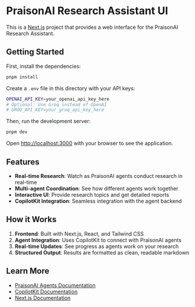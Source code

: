 # PraisonAI Research Assistant UI

This is a [Next.js](https://nextjs.org/) project that provides a web interface for the PraisonAI Research Assistant.

## Getting Started

First, install the dependencies:

```bash
pnpm install
```

Create a `.env` file in this directory with your API keys:

```bash
OPENAI_API_KEY=your_openai_api_key_here
# Optional: Use Groq instead of OpenAI
# GROQ_API_KEY=your_groq_api_key_here
```

Then, run the development server:

```bash
pnpm dev
```

Open [http://localhost:3000](http://localhost:3000) with your browser to see the application.

## Features

- **Real-time Research**: Watch as PraisonAI agents conduct research in real-time
- **Multi-agent Coordination**: See how different agents work together
- **Interactive UI**: Provide research topics and get detailed reports
- **CopilotKit Integration**: Seamless integration with the agent backend

## How it Works

1. **Frontend**: Built with Next.js, React, and Tailwind CSS
2. **Agent Integration**: Uses CopilotKit to connect with PraisonAI agents
3. **Real-time Updates**: See progress as agents work on your research
4. **Structured Output**: Results are formatted as clean, readable markdown

## Learn More

- [PraisonAI Agents Documentation](https://docs.praisonai.com)
- [CopilotKit Documentation](https://docs.copilotkit.ai)
- [Next.js Documentation](https://nextjs.org/docs) 